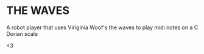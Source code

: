 # THE WAVES

A robot player that uses Viriginia Woof's the waves to play midi notes on a C Dorian scale

<3